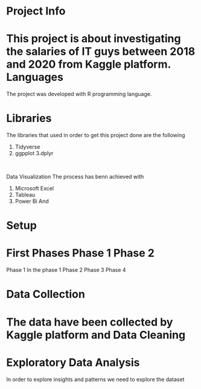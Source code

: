 Project Info
=
This project is about investigating the salaries of IT guys between 2018 and 2020 from Kaggle platform.
Languages
=
The project was developed with R programming language.
<br>

Libraries
=
The libraries that used in order to get this project done are the following 
1. Tidyverse
2. ggpplot
3.dplyr
<br>

Data Visualization
The process has benn achieved with 
1. Microsoft Excel 
2.  Tableau
3. Power Bi
And

Setup
=
First
Phases
Phase 1 
Phase 2 
=
Phase 1 In the phase 1 
Phase 2 
Phase 3 
Phase 4 

Data Collection
= 
The data have been collected by Kaggle platform and 
Data Cleaning
=
Exploratory Data Analysis 
=
In order to explore insights and patterns we need to explore the dataset
